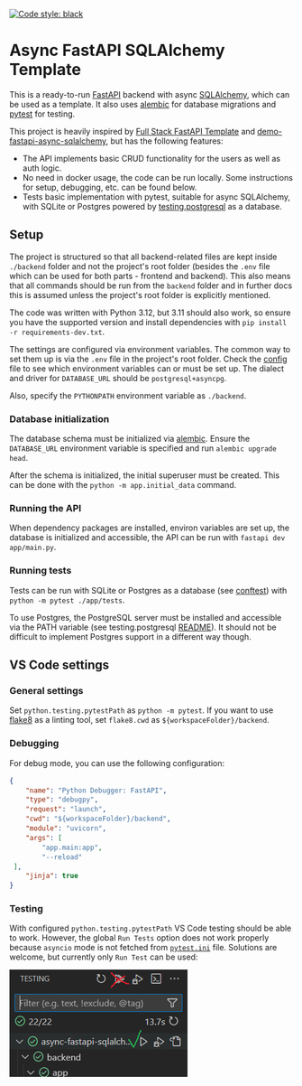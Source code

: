 [![Code style: black](https://img.shields.io/badge/code%20style-black-000000.svg)](https://github.com/psf/black)

# Async FastAPI SQLAlchemy Template

This is a ready-to-run [FastAPI](https://fastapi.tiangolo.com/) backend with async
[SQLAlchemy](https://www.sqlalchemy.org/), which can be used as a template. It also uses
[alembic](https://alembic.sqlalchemy.org/en/latest/) for database migrations and
[pytest](https://docs.pytest.org/en/8.2.x/) for testing.

This project is heavily inspired by
[Full Stack FastAPI Template](https://github.com/tiangolo/full-stack-fastapi-template)
and
[demo-fastapi-async-sqlalchemy](https://github.com/ThomasAitken/demo-fastapi-async-sqlalchemy),
but has the following features:

- The API implements basic CRUD functionality for the users as well as auth logic.
- No need in docker usage, the code can be run locally. Some instructions for
  setup, debugging, etc. can be found below.
- Tests basic implementation with pytest, suitable for async SQLAlchemy, with SQLite or
  Postgres powered by
  [testing.postgresql](https://github.com/tk0miya/testing.postgresql) as a database.

## Setup

The project is structured so that all backend-related files are kept inside `./backend`
folder and not the project's root folder (besides the `.env` file which can be used for
both parts - frontend and backend). This also means that all commands should be run from
the `backend` folder and in further docs this is assumed unless the project's root
folder is explicitly mentioned.

The code was written with Python 3.12, but 3.11 should also work, so ensure you have the
supported version and install dependencies with `pip install -r requirements-dev.txt`.

The settings are configured via environment variables. The common way to set them up is
via the `.env` file in the project's root folder. Check the
[config](./backend/app/config.py) file to see which environment variables can or must be
set up. The dialect and driver for `DATABASE_URL` should be `postgresql+asyncpg`.

Also, specify the `PYTHONPATH` environment variable as `./backend`.

### Database initialization

The database schema must be initialized via
[alembic](https://alembic.sqlalchemy.org/en/latest/). Ensure the `DATABASE_URL`
environment variable is specified and run `alembic upgrade head`.

After the schema is initialized, the initial superuser must be created. This can be done
with the `python -m app.initial_data` command.

### Running the API

When dependency packages are installed, environ variables are set up, the database is
initialized and accessible, the API can be run with `fastapi dev app/main.py`.

### Running tests

Tests can be run with SQLite or Postgres as a database (see
[conftest](./backend/app/tests/conftest.py)) with `python -m pytest ./app/tests`.

To use Postgres, the PostgreSQL server must be installed and accessible via the PATH
variable (see testing.postgresql
[README](https://github.com/tk0miya/testing.postgresql)).
It should not be difficult to implement Postgres support in a different way though.

## VS Code settings

### General settings

Set `python.testing.pytestPath` as `python -m pytest`. If you want to use
[flake8](https://flake8.pycqa.org/en/latest/) as a linting tool, set `flake8.cwd` as
`${workspaceFolder}/backend`.

### Debugging

For debug mode, you can use the following configuration:

```json
{
    "name": "Python Debugger: FastAPI",
    "type": "debugpy",
    "request": "launch",
    "cwd": "${workspaceFolder}/backend",
    "module": "uvicorn",
    "args": [
        "app.main:app",
        "--reload"
 ],
    "jinja": true
}
```

### Testing

With configured `python.testing.pytestPath` VS Code testing should be able to work.
However, the global `Run Tests` option does not work properly because `asyncio` mode is
not fetched from [`pytest.ini`](./backend/app/pytest.ini) file. Solutions are welcome,
but currently only `Run Test` can be used:

![Run Tests Issue](./runtest_issue.png)
